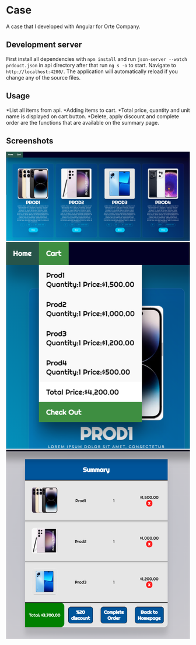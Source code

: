 # Case

A case that I developed with Angular for Orte Company.

## Development server

First install all dependencies with `npm install` and run `json-server --watch prdouct.json` in api directory after that run `ng s -o` to start. Navigate to `http://localhost:4200/`. The application will automatically reload if you change any of the source files.

## Usage
*List all items from api.
*Adding items to cart.
*Total price, quantity and unit name is displayed on cart button.
*Delete, apply discount and complete order are the functions that are available on the summary page.

## Screenshots
![Alt Text](src/assets/img/pro3.png)
![Alt Text](src/assets/img/pro1.png)
![Alt Text](src/assets/img/pro2.png)
